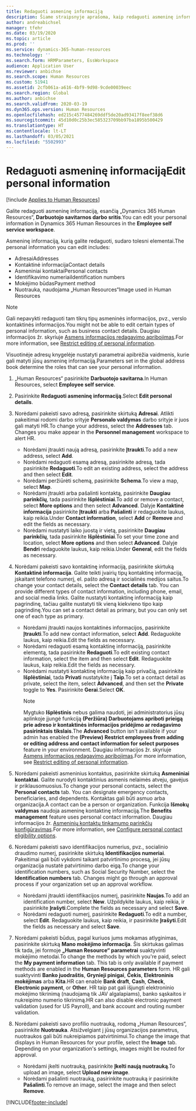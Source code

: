 ```yaml
---
title: Redaguoti asmeninę informaciją
description: Šiame straipsnyje aprašoma, kaip redaguoti asmeninę informaciją darbuotojų ir vadovų savitarnoje.
author: andreabichsel
manager: tfehr
ms.date: 03/19/2020
ms.topic: article
ms.prod: ''
ms.service: dynamics-365-human-resources
ms.technology: ''
ms.search.form: HRMParameters, EssWorkspace
audience: Application User
ms.reviewer: anbichse
ms.search.scope: Human Resources
ms.custom: 51941
ms.assetid: 2cfb061a-a616-4bf9-9d98-9cde00039eec
ms.search.region: Global
ms.author: anbichse
ms.search.validFrom: 2020-03-19
ms.dyn365.ops.version: Human Resources
ms.openlocfilehash: ed215c4577484269ddf5de20ad93417f8eef38d6
ms.sourcegitcommit: 45d10d0c25b3ec585323709bb97ba1895b500429
ms.translationtype: HT
ms.contentlocale: lt-LT
ms.lasthandoff: 03/05/2021
ms.locfileid: "5502993"
---
```

# <a name="edit-personal-information"></a><span data-ttu-id="29568-103">Redaguoti asmeninę informaciją</span><span class="sxs-lookup"><span data-stu-id="29568-103">Edit personal information</span></span>

[!include [Applies to Human Resources](../includes/applies-to-hr.md)]

<span data-ttu-id="29568-104">Galite redaguoti asmeninę informaciją, esančią „Dynamics 365 Human Resources“, **Darbuotojo savitarnos darbo sritis**.</span><span class="sxs-lookup"><span data-stu-id="29568-104">You can edit your personal information in Dynamics 365 Human Resources in the **Employee self service workspace**.</span></span>

<span data-ttu-id="29568-105">Asmeninę informaciją, kurią galite redaguoti, sudaro tolesni elementai.</span><span class="sxs-lookup"><span data-stu-id="29568-105">The personal information you can edit includes:</span></span>

- <span data-ttu-id="29568-106">Adresai</span><span class="sxs-lookup"><span data-stu-id="29568-106">Addresses</span></span>
- <span data-ttu-id="29568-107">Kontaktinė informacija</span><span class="sxs-lookup"><span data-stu-id="29568-107">Contact details</span></span>
- <span data-ttu-id="29568-108">Asmeniniai kontaktai</span><span class="sxs-lookup"><span data-stu-id="29568-108">Personal contacts</span></span>
- <span data-ttu-id="29568-109">Identifikavimo numeriai</span><span class="sxs-lookup"><span data-stu-id="29568-109">Identification numbers</span></span>
- <span data-ttu-id="29568-110">Mokėjimo būdas</span><span class="sxs-lookup"><span data-stu-id="29568-110">Payment method</span></span>
- <span data-ttu-id="29568-111">Nuotrauka, naudojama „Human Resources“</span><span class="sxs-lookup"><span data-stu-id="29568-111">Image used in Human Resources</span></span>

>[!NOTE]
><span data-ttu-id="29568-112">Gali nepavykti redaguoti tam tikrų tipų asmeninės informacijos, pvz., verslo kontaktinės informacijos.</span><span class="sxs-lookup"><span data-stu-id="29568-112">You might not be able to edit certain types of personal information, such as business contact details.</span></span> <span data-ttu-id="29568-113">Daugiau informacijos žr. skyriuje [Asmens informacijos redagavimo apribojimas](hr-employee-self-service-restrict-editing.md).</span><span class="sxs-lookup"><span data-stu-id="29568-113">For more information, see [Restrict editing of personal information](hr-employee-self-service-restrict-editing.md).</span></span>

<span data-ttu-id="29568-114">Visuotinėje adresų knygelėje nustatyti parametrai apibrėžia vaidmenis, kurie gali matyti jūsų asmeninę informaciją.</span><span class="sxs-lookup"><span data-stu-id="29568-114">Parameters set in the global address book determine the roles that can see your personal information.</span></span>

1. <span data-ttu-id="29568-115">„Human Resources“ pasirinkite **Darbuotojo savitarna**.</span><span class="sxs-lookup"><span data-stu-id="29568-115">In Human Resources, select **Employee self service**.</span></span>

2. <span data-ttu-id="29568-116">Pasirinkite **Redaguoti asmeninę informaciją**.</span><span class="sxs-lookup"><span data-stu-id="29568-116">Select **Edit personal details**.</span></span>

3. <span data-ttu-id="29568-117">Norėdami pakeisti savo adresą, pasirinkite skirtuką **Adresai**. Atlikti pakeitimai rodomi darbo srityje **Personalo valdymas** darbo srityje ir juos gali matyti HR.</span><span class="sxs-lookup"><span data-stu-id="29568-117">To change your address, select the **Addresses** tab. Changes you make appear in the **Personnel management** workspace to alert HR.</span></span>

    - <span data-ttu-id="29568-118">Norėdami įtraukti naują adresą, pasirinkite **Įtraukti**.</span><span class="sxs-lookup"><span data-stu-id="29568-118">To add a new address, select **Add**.</span></span>
    - <span data-ttu-id="29568-119">Norėdami redaguoti esamą adresą, pasirinkite adresą, tada pasirinkite **Redaguoti**.</span><span class="sxs-lookup"><span data-stu-id="29568-119">To edit an existing address, select the address and then select **Edit**.</span></span>
    - <span data-ttu-id="29568-120">Norėdami peržiūrėti schemą, pasirinkite **Schema**.</span><span class="sxs-lookup"><span data-stu-id="29568-120">To view a map, select **Map**.</span></span>
    - <span data-ttu-id="29568-121">Norėdami įtraukti arba pašalinti kontaktą, pasirinkite **Daugiau parinkčių**, tada pasirinkite **Išplėstiniai**.</span><span class="sxs-lookup"><span data-stu-id="29568-121">To add or remove a contact, select **More options** and then select **Advanced**.</span></span> <span data-ttu-id="29568-122">Dalyje **Kontaktinė informacija** pasirinkite **Įtraukti** arba **Pašalinti** ir redaguokite laukus, kaip reikia.</span><span class="sxs-lookup"><span data-stu-id="29568-122">Under **Contact information**, select **Add** or **Remove** and edit the fields as necessary.</span></span>
    - <span data-ttu-id="29568-123">Norėdami nustatyti laiko juostą ir vietą, pasirinkite **Daugiau parinkčių**, tada pasirinkite **Išplėstiniai**.</span><span class="sxs-lookup"><span data-stu-id="29568-123">To set your time zone and location, select **More options** and then select **Advanced**.</span></span> <span data-ttu-id="29568-124">Dalyje **Bendri** redaguokite laukus, kaip reikia.</span><span class="sxs-lookup"><span data-stu-id="29568-124">Under **General**, edit the fields as necessary.</span></span>

4. <span data-ttu-id="29568-125">Norėdami pakeisti savo kontaktinę informaciją, pasirinkite skirtuką **Kontaktinė informacija**. Galite teikti įvairių tipų kontaktinę informaciją, įskaitant telefono numerį, el. pašto adresą ir socialinės medijos saitus.</span><span class="sxs-lookup"><span data-stu-id="29568-125">To change your contact details, select the **Contact details** tab. You can provide different types of contact information, including phone, email, and social media links.</span></span> <span data-ttu-id="29568-126">Galite nustatyti kontaktinę informaciją kaip pagrindinę, tačiau galite nustatyti tik vieną kiekvieno tipo kaip pagrindinę.</span><span class="sxs-lookup"><span data-stu-id="29568-126">You can set a contact detail as primary, but you can only set one of each type as primary.</span></span>

    - <span data-ttu-id="29568-127">Norėdami įtraukti naujos kontaktinės informacijos, pasirinkite **Įtraukti**.</span><span class="sxs-lookup"><span data-stu-id="29568-127">To add new contact information, select **Add**.</span></span> <span data-ttu-id="29568-128">Redaguokite laukus, kaip reikia.</span><span class="sxs-lookup"><span data-stu-id="29568-128">Edit the fields as necessary.</span></span>
    - <span data-ttu-id="29568-129">Norėdami redaguoti esamą kontaktinę informaciją, pasirinkite elementą, tada pasirinkite **Redaguoti**.</span><span class="sxs-lookup"><span data-stu-id="29568-129">To edit existing contact information, select the item and then select **Edit**.</span></span> <span data-ttu-id="29568-130">Redaguokite laukus, kaip reikia.</span><span class="sxs-lookup"><span data-stu-id="29568-130">Edit the fields as necessary.</span></span>
    - <span data-ttu-id="29568-131">Norėdami nustatyti kontaktinę informaciją kaip privačią, pasirinkite **Išplėstiniai**, tada **Privati** nustatykite į **Taip**.</span><span class="sxs-lookup"><span data-stu-id="29568-131">To set a contact detail as private, select the item, select **Advanced**, and then set the **Private** toggle to **Yes**.</span></span> <span data-ttu-id="29568-132">Pasirinkite **Gerai**.</span><span class="sxs-lookup"><span data-stu-id="29568-132">Select **OK**.</span></span>
      >[!NOTE]
      ><span data-ttu-id="29568-133">Mygtuko **Išplėstinis** nebus galima naudoti, jei administratorius jūsų aplinkoje įjungė funkciją **(Peržiūra) Darbuotojams apriboti prieigą prie adreso ir kontaktinės informacijos pridėjimo ar redagavimo pasirinktais tikslais**.</span><span class="sxs-lookup"><span data-stu-id="29568-133">The **Advanced** button isn't available if your admin has enabled the **(Preview) Restrict employees from adding or editing address and contact information for select purposes** feature in your environment.</span></span> <span data-ttu-id="29568-134">Daugiau informacijos žr. skyriuje [Asmens informacijos redagavimo apribojimas](hr-employee-self-service-restrict-editing.md).</span><span class="sxs-lookup"><span data-stu-id="29568-134">For more information, see [Restrict editing of personal information](hr-employee-self-service-restrict-editing.md).</span></span>
  
5. <span data-ttu-id="29568-135">Norėdami pakeisti asmeninius kontaktus, pasirinkite skirtuką **Asmeniniai kontaktai**. Galite nurodyti kontaktinius asmenis nelaimės atveju, gavėjus ir priklausomuosius.</span><span class="sxs-lookup"><span data-stu-id="29568-135">To change your personal contacts, select the **Personal contacts** tab. You can designate emergency contacts, beneficiaries, and dependents.</span></span> <span data-ttu-id="29568-136">Kontaktas gali būti asmuo arba organizacija.</span><span class="sxs-lookup"><span data-stu-id="29568-136">A contact can be a person or organization.</span></span> <span data-ttu-id="29568-137">Funkcija **Išmokų valdymas** naudoja asmeninę kontaktinę informaciją.</span><span class="sxs-lookup"><span data-stu-id="29568-137">The **Benefits management** feature uses personal contact information.</span></span> <span data-ttu-id="29568-138">Daugiau informacijos žr. [Asmeninių kontaktų tinkamumo parinkčių konfigūravimas](hr-benefits-setup-contact-eligibility-options.md).</span><span class="sxs-lookup"><span data-stu-id="29568-138">For more information, see [Configure personal contact eligibility options](hr-benefits-setup-contact-eligibility-options.md).</span></span>

6. <span data-ttu-id="29568-139">Norėdami pakeisti savo identifikacijos numerius, pvz., socialinio draudimo numerį, pasirinkite skirtuką **Identifikacijos numeriai**. Pakeitimai gali būti vykdomi taikant patvirtinimo procesą, jei jūsų organizacija nustatė patvirtinimo darbo eigą.</span><span class="sxs-lookup"><span data-stu-id="29568-139">To change your identification numbers, such as Social Security Number, select the **Identification numbers** tab. Changes might go through an approval process if your organization set up an approval workflow.</span></span>

    - <span data-ttu-id="29568-140">Norėdami įtraukti identifikacijos numerį, pasirinkite **Naujas**.</span><span class="sxs-lookup"><span data-stu-id="29568-140">To add an identification number, select **New**.</span></span> <span data-ttu-id="29568-141">Užpildykite laukus, kaip reikia, ir pasirinkite **Įrašyti**.</span><span class="sxs-lookup"><span data-stu-id="29568-141">Complete the fields as necessary and select **Save**.</span></span>
    - <span data-ttu-id="29568-142">Norėdami redaguoti numerį, pasirinkite **Redaguoti**.</span><span class="sxs-lookup"><span data-stu-id="29568-142">To edit a number, select **Edit**.</span></span> <span data-ttu-id="29568-143">Redaguokite laukus, kaip reikia, ir pasirinkite **Įrašyti**.</span><span class="sxs-lookup"><span data-stu-id="29568-143">Edit the fields as necessary and select **Save**.</span></span>

7. <span data-ttu-id="29568-144">Norėdami pakeisti būdus, pagal kuriuos jums mokamas atlyginimas, pasirinkite skirtuką **Mano mokėjimo informacija**. Šis skirtukas galimas tik tada, jei formoje **„Human Resource“ parametrai** suaktyvinti mokėjimo metodai.</span><span class="sxs-lookup"><span data-stu-id="29568-144">To change the methods by which you're paid, select the **My payment information** tab. This tab is only available if payment methods are enabled in the **Human Resources parameters** form.</span></span> <span data-ttu-id="29568-145">HR gali suaktyvinti **Banko juodraštis**, **Grynieji pinigai**, **Čekis**, **Elektroninis mokėjimas** arba **Kita**.</span><span class="sxs-lookup"><span data-stu-id="29568-145">HR can enable **Bank draft**, **Cash**, **Check**, **Electronic payment**, or **Other**.</span></span> <span data-ttu-id="29568-146">HR taip pat gali išjungti elektroninio mokėjimo tikrinimą (naudojamą tik JAV algalapiams), banko sąskaitos ir nukreipimo numerio tikrinimą.</span><span class="sxs-lookup"><span data-stu-id="29568-146">HR can also disable electronic payment validation (used for US Payroll), and bank account and routing number validation.</span></span>

8. <span data-ttu-id="29568-147">Norėdami pakeisti savo profilio nuotrauką, rodomą „Human Resources“, pasirinkite **Nuotrauka**. Atsižvelgiant į jūsų organizacijos parametrus, nuotraukos gali būti nukreipiamos patvirtinimui.</span><span class="sxs-lookup"><span data-stu-id="29568-147">To change the image that displays in Human Resources for your profile, select the **Image** tab. Depending on your organization's settings, images might be routed for approval.</span></span>

    - <span data-ttu-id="29568-148">Norėdami įkelti nuotrauką, pasirinkite **Įkelti naują nuotrauką**.</span><span class="sxs-lookup"><span data-stu-id="29568-148">To upload an image, select **Upload new image**.</span></span>
    - <span data-ttu-id="29568-149">Norėdami pašalinti nuotrauką, pasirinkite nuotrauką ir pasirinkite **Pašalinti**.</span><span class="sxs-lookup"><span data-stu-id="29568-149">To remove an image, select the image and then select **Remove**.</span></span>



[!INCLUDE[footer-include](../includes/footer-banner.md)]